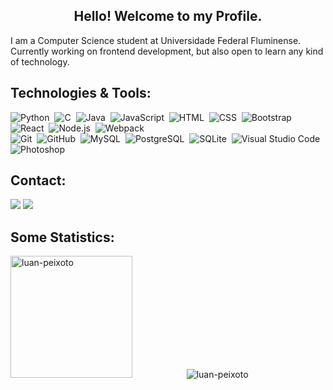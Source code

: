 <h2 align="center">Hello! Welcome to my Profile.</h2>
</hr>
<p align="left">I am a Computer Science student at Universidade Federal Fluminense. Currently working on frontend development, but also open to learn any kind of technology.</p>

<h2>Technologies & Tools:</h2>
</hr>


![Python](https://img.shields.io/badge/-Python-05122A?style=flat&logo=python)&nbsp;
![C](https://img.shields.io/badge/-C-05122A?style=flat&logo=C&logoColor=A8B9CC)&nbsp;
![Java](https://img.shields.io/badge/-Java-05122A?style=flat&logo=Java&logoColor=FFA518)&nbsp;
![JavaScript](https://img.shields.io/badge/-JavaScript-05122A?style=flat&logo=javascript)&nbsp;
![HTML](https://img.shields.io/badge/-HTML-05122A?style=flat&logo=HTML5)&nbsp;
![CSS](https://img.shields.io/badge/-CSS-05122A?style=flat&logo=CSS3&logoColor=1572B6)&nbsp;
![Bootstrap](https://img.shields.io/badge/-Bootstrap-05122A?style=flat&logo=bootstrap&logoColor=563D7C)&nbsp;
![React](https://img.shields.io/badge/-React-05122A?style=flat&logo=react)&nbsp;
![Node.js](https://img.shields.io/badge/-Node.js-05122A?style=flat&logo=node.js)&nbsp;
![Webpack](https://img.shields.io/badge/-Webpack-05122A?style=flat&logo=webpack)\
![Git](https://img.shields.io/badge/-Git-05122A?style=flat&logo=git)&nbsp;
![GitHub](https://img.shields.io/badge/-GitHub-05122A?style=flat&logo=github)&nbsp;
![MySQL](https://img.shields.io/badge/-MySQL-05122A?style=flat&logo=mysql)&nbsp;
![PostgreSQL](https://img.shields.io/badge/-PostgreSQL-05122A?style=flat&logo=postgresql)&nbsp;
![SQLite](https://img.shields.io/badge/-SQLite-05122A?style=flat&logo=github)&nbsp;
![Visual Studio Code](https://img.shields.io/badge/-Visual%20Studio%20Code-05122A?style=flat&logo=visual-studio-code&logoColor=007ACC)
![Photoshop](https://img.shields.io/badge/-Photoshop-05122A?style=flat&logo=adobe-photoshop)

<h2>Contact:</h2>
</hr>

<a href="https://www.linkedin.com/in/luan-peixoto-jardim-4989b3205/"><img src="https://img.shields.io/badge/-luan--peixoto--jardim--4989b3205-0077B5?style=flat&logo=Linkedin&logoColor=white"/></a>
<a href="mailto:luan_peixoto@id.uff.br"><img src="https://img.shields.io/badge/-luan_peixoto@id.uff.br-D14836?style=flat&logo=Gmail&logoColor=white"/></a>



<h2>Some Statistics:</h2>
</hr>
<p>
  <img height="195px" src="https://github-readme-stats.vercel.app/api/top-langs?username=luan-peixoto&show_icons=true&locale=en&layout=compact" alt="luan-peixoto" />
  &nbsp;&nbsp;&nbsp;&nbsp;&nbsp;&nbsp;&nbsp;&nbsp;&nbsp;&nbsp;&nbsp;&nbsp;&nbsp;&nbsp;&nbsp;&nbsp;&nbsp;&nbsp;&nbsp;&nbsp;
  <img src="https://github-readme-stats.vercel.app/api?username=luan-peixoto&show_icons=true&locale=en" alt="luan-peixoto" />
</p>